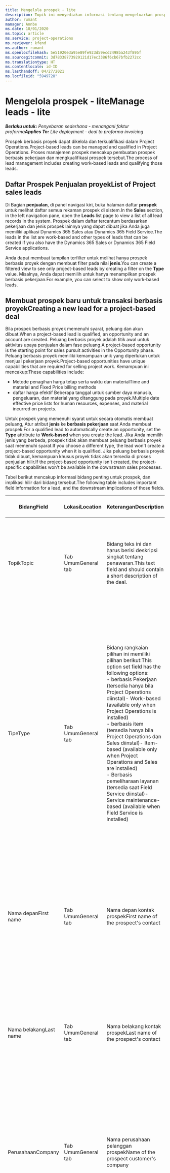 ```yaml
---
title: Mengelola prospek - lite
description: Topik ini menyediakan informasi tentang mengeluarkan prospek berbasis proyek (Pro).
author: rumant
manager: Annbe
ms.date: 10/01/2020
ms.topic: article
ms.service: project-operations
ms.reviewer: kfend
ms.author: rumant
ms.openlocfilehash: 5e51920e3a95e89fe923d59ecd2498ba243f895f
ms.sourcegitcommit: 3d78338773929121d17ec3386f6cb67bfb2272cc
ms.translationtype: HT
ms.contentlocale: id-ID
ms.lasthandoff: 04/27/2021
ms.locfileid: "5949728"
---
```

# <a name="manage-leads---lite"></a><span data-ttu-id="063e1-103">Mengelola prospek - lite</span><span class="sxs-lookup"><span data-stu-id="063e1-103">Manage leads - lite</span></span>

<span data-ttu-id="063e1-104">_**Berlaku untuk:** Penyebaran sederhana - menangani faktur proforma_</span><span class="sxs-lookup"><span data-stu-id="063e1-104">_**Applies To:** Lite deployment - deal to proforma invoicing_</span></span>

<span data-ttu-id="063e1-105">Prospek berbasis proyek dapat dikelola dan terkualifikasi dalam Project Operations.</span><span class="sxs-lookup"><span data-stu-id="063e1-105">Project-based leads can be managed and qualified in Project Operations.</span></span> <span data-ttu-id="063e1-106">Proses manajemen prospek mencakup pembuatan prospek berbasis pekerjaan dan mengkualifikasi prospek tersebut.</span><span class="sxs-lookup"><span data-stu-id="063e1-106">The process of lead management includes creating work-based leads and qualifying those leads.</span></span> 

## <a name="list-of-project-sales-leads"></a><span data-ttu-id="063e1-107">Daftar Prospek Penjualan proyek</span><span class="sxs-lookup"><span data-stu-id="063e1-107">List of Project sales leads</span></span>

<span data-ttu-id="063e1-108">Di Bagian **penjualan**, di panel navigasi kiri, buka halaman daftar **prospek** untuk melihat daftar semua rekaman prospek di sistem.</span><span class="sxs-lookup"><span data-stu-id="063e1-108">In the **Sales** section, in the left navigation pane, open the **Leads** list page to view a list of all lead records in the system.</span></span> <span data-ttu-id="063e1-109">Prospek dalam daftar tercantum berdasarkan pekerjaan dan jenis prospek lainnya yang dapat dibuat jika Anda juga memiliki aplikasi Dynamics 365 Sales atau Dynamics 365 Field Service.</span><span class="sxs-lookup"><span data-stu-id="063e1-109">The leads in the list are work-based and other types of leads that can be created if you also have the Dynamics 365 Sales or Dynamics 365 Field Service applications.</span></span>

<span data-ttu-id="063e1-110">Anda dapat membuat tampilan terfilter untuk melihat hanya prospek berbasis proyek dengan membuat filter pada nilai **jenis**.</span><span class="sxs-lookup"><span data-stu-id="063e1-110">You can create a filtered view to see only project-based leads by creating a filter on the **Type** value.</span></span> <span data-ttu-id="063e1-111">Misalnya, Anda dapat memilih untuk hanya menampilkan prospek berbasis pekerjaan.</span><span class="sxs-lookup"><span data-stu-id="063e1-111">For example, you can select to show only work-based leads.</span></span>

## <a name="creating-a-new-lead-for-a-project-based-deal"></a><span data-ttu-id="063e1-112">Membuat prospek baru untuk transaksi berbasis proyek</span><span class="sxs-lookup"><span data-stu-id="063e1-112">Creating a new lead for a project-based deal</span></span>

<span data-ttu-id="063e1-113">Bila prospek berbasis proyek memenuhi syarat, peluang dan akun dibuat.</span><span class="sxs-lookup"><span data-stu-id="063e1-113">When a project-based lead is qualified, an opportunity and an account are created.</span></span> <span data-ttu-id="063e1-114">Peluang berbasis proyek adalah titik awal untuk aktivitas upaya penjualan dalam fase peluang.</span><span class="sxs-lookup"><span data-stu-id="063e1-114">A project-based opportunity is the starting point for sales pursuit activities in the Opportunity phase.</span></span> <span data-ttu-id="063e1-115">Peluang berbasis proyek memiliki kemampuan unik yang diperlukan untuk menjual pekerjaan proyek.</span><span class="sxs-lookup"><span data-stu-id="063e1-115">Project-based opportunities have unique capabilities that are required for selling project work.</span></span> <span data-ttu-id="063e1-116">Kemampuan ini mencakup:</span><span class="sxs-lookup"><span data-stu-id="063e1-116">These capabilities include:</span></span>

- <span data-ttu-id="063e1-117">Metode penagihan harga tetap serta waktu dan material</span><span class="sxs-lookup"><span data-stu-id="063e1-117">Time and material and Fixed Price billing methods</span></span>
- <span data-ttu-id="063e1-118">daftar harga efektif Beberapa tanggal untuk sumber daya manusia, pengeluaran, dan material yang ditanggung pada proyek.</span><span class="sxs-lookup"><span data-stu-id="063e1-118">Multiple date effective price lists for human resources, expenses, and material incurred on projects.</span></span>

<span data-ttu-id="063e1-119">Untuk prospek yang memenuhi syarat untuk secara otomatis membuat peluang, Atur atribut **jenis** ke **berbasis pekerjaan** saat Anda membuat prospek.</span><span class="sxs-lookup"><span data-stu-id="063e1-119">For a qualified lead to automatically create an opportunity, set the **Type** attribute to **Work-based** when you create the lead.</span></span> <span data-ttu-id="063e1-120">Jika Anda memilih jenis yang berbeda, prospek tidak akan membuat peluang berbasis proyek saat memenuhi syarat.</span><span class="sxs-lookup"><span data-stu-id="063e1-120">If you choose a different type, the lead won't create a project-based opportunity when it is qualified.</span></span> <span data-ttu-id="063e1-121">Jika peluang berbasis proyek tidak dibuat, kemampuan khusus proyek tidak akan tersedia di proses penjualan hilir.</span><span class="sxs-lookup"><span data-stu-id="063e1-121">If the project-based opportunity isn't created, the project-specific capabilities won't be available in the downstream sales processes.</span></span>

<span data-ttu-id="063e1-122">Tabel berikut mencakup informasi bidang penting untuk prospek, dan implikasi hilir dari bidang tersebut.</span><span class="sxs-lookup"><span data-stu-id="063e1-122">The following table includes important field information for a lead, and the downstream implications of those fields.</span></span>

| <span data-ttu-id="063e1-123">**Bidang**</span><span class="sxs-lookup"><span data-stu-id="063e1-123">**Field**</span></span> | <span data-ttu-id="063e1-124">**Lokasi**</span><span class="sxs-lookup"><span data-stu-id="063e1-124">**Location**</span></span> | <span data-ttu-id="063e1-125">**Keterangan**</span><span class="sxs-lookup"><span data-stu-id="063e1-125">**Description**</span></span> | <span data-ttu-id="063e1-126">**Dampak hilir**</span><span class="sxs-lookup"><span data-stu-id="063e1-126">**Downstream impact**</span></span> |
| --- | --- | --- | --- |
| <span data-ttu-id="063e1-127">Topik</span><span class="sxs-lookup"><span data-stu-id="063e1-127">Topic</span></span> | <span data-ttu-id="063e1-128">Tab Umum</span><span class="sxs-lookup"><span data-stu-id="063e1-128">General tab</span></span> | <span data-ttu-id="063e1-129">Bidang teks ini dan harus berisi deskripsi singkat tentang penawaran.</span><span class="sxs-lookup"><span data-stu-id="063e1-129">This text field and should contain a short description of the deal.</span></span> | <span data-ttu-id="063e1-130">Topik prospek akan default sebagai topik peluang, dan nama kuotasi dan kontrak proyek.</span><span class="sxs-lookup"><span data-stu-id="063e1-130">The topic of the lead will default as the topic of the Opportunity, and the name of Quote and Project contract.</span></span> |
| <span data-ttu-id="063e1-131">Tipe</span><span class="sxs-lookup"><span data-stu-id="063e1-131">Type</span></span> | <span data-ttu-id="063e1-132">Tab Umum</span><span class="sxs-lookup"><span data-stu-id="063e1-132">General tab</span></span> | <span data-ttu-id="063e1-133">Bidang rangkaian pilihan ini memiliki pilihan berikut:</span><span class="sxs-lookup"><span data-stu-id="063e1-133">This option set field has the following options:</span></span></br><span data-ttu-id="063e1-134">- berbasis Pekerjaan (tersedia hanya bila Project Operations diinstal)</span><span class="sxs-lookup"><span data-stu-id="063e1-134">- Work-based (available only when Project Operations is installed)</span></span></br><span data-ttu-id="063e1-135">- berbasis item (tersedia hanya bila Project Operations dan Sales diinstal)</span><span class="sxs-lookup"><span data-stu-id="063e1-135">- Item-based (available only when Project Operations and Sales are installed)</span></span></br><span data-ttu-id="063e1-136">- Berbasis pemeliharaan layanan (tersedia saat Field Service diinstal)</span><span class="sxs-lookup"><span data-stu-id="063e1-136">- Service maintenance-based (available when Field Service is installed)</span></span> | <span data-ttu-id="063e1-137">Bila nilai bidang ini diatur ke **berbasis pekerjaan** di prospek, prospek akan dikualifikasi untuk membuat peluang berbasis proyek.</span><span class="sxs-lookup"><span data-stu-id="063e1-137">When the value of this field is set to **Work-based** on the lead, the lead is qualified to create a Project-based Opportunity.</span></span> <span data-ttu-id="063e1-138">Peluang berbasis proyek diperlukan untuk mengaktifkan semua ekstensi dan fungsi khusus proyek di proses penjualan hilir untuk transaksi ini.</span><span class="sxs-lookup"><span data-stu-id="063e1-138">A project-based opportunity is required to enable all project-specific extensions and functionality in the downstream sales process for this deal.</span></span> |
| <span data-ttu-id="063e1-139">Nama depan</span><span class="sxs-lookup"><span data-stu-id="063e1-139">First name</span></span> | <span data-ttu-id="063e1-140">Tab Umum</span><span class="sxs-lookup"><span data-stu-id="063e1-140">General tab</span></span> | <span data-ttu-id="063e1-141">Nama depan kontak prospek</span><span class="sxs-lookup"><span data-stu-id="063e1-141">First name of the prospect's contact</span></span> | <span data-ttu-id="063e1-142">Bila prospek memenuhi syarat, akun, kontrak, dan peluang dibuat.</span><span class="sxs-lookup"><span data-stu-id="063e1-142">When the lead is qualified, an account, contact, and opportunity are created.</span></span> <span data-ttu-id="063e1-143">Nama depan kontak adalah nilai yang ditetapkan di sini.</span><span class="sxs-lookup"><span data-stu-id="063e1-143">The first name of the contact is the value set here.</span></span> |
| <span data-ttu-id="063e1-144">Nama belakang</span><span class="sxs-lookup"><span data-stu-id="063e1-144">Last name</span></span> | <span data-ttu-id="063e1-145">Tab Umum</span><span class="sxs-lookup"><span data-stu-id="063e1-145">General tab</span></span> | <span data-ttu-id="063e1-146">Nama belakang kontak prospek</span><span class="sxs-lookup"><span data-stu-id="063e1-146">Last name of the prospect's contact</span></span> | <span data-ttu-id="063e1-147">Bila prospek memenuhi syarat, akun, kontrak, dan peluang dibuat.</span><span class="sxs-lookup"><span data-stu-id="063e1-147">When the lead is qualified, an account, contact, and opportunity are created.</span></span> <span data-ttu-id="063e1-148">Nama belakang kontak adalah nilai yang ditetapkan di sini.</span><span class="sxs-lookup"><span data-stu-id="063e1-148">The last name of the contact is the value set here.</span></span> |
| <span data-ttu-id="063e1-149">Perusahaan</span><span class="sxs-lookup"><span data-stu-id="063e1-149">Company</span></span> | <span data-ttu-id="063e1-150">Tab Umum</span><span class="sxs-lookup"><span data-stu-id="063e1-150">General tab</span></span> | <span data-ttu-id="063e1-151">Nama perusahaan pelanggan prospek</span><span class="sxs-lookup"><span data-stu-id="063e1-151">Name of the prospect customer's company</span></span> | <span data-ttu-id="063e1-152">Bila prospek memenuhi syarat, akun, kontrak, dan peluang dibuat.</span><span class="sxs-lookup"><span data-stu-id="063e1-152">When the lead is qualified, an account, contact, and opportunity are created.</span></span> <span data-ttu-id="063e1-153">Nama akun yang dibuat adalah nilai yang ditetapkan di sini.</span><span class="sxs-lookup"><span data-stu-id="063e1-153">The name of the account created is the value set here.</span></span> |
| <span data-ttu-id="063e1-154">Mata uang</span><span class="sxs-lookup"><span data-stu-id="063e1-154">Currency</span></span> | <span data-ttu-id="063e1-155">Tab rincian</span><span class="sxs-lookup"><span data-stu-id="063e1-155">Details tab</span></span> | <span data-ttu-id="063e1-156">Mata uang pelanggan prospek</span><span class="sxs-lookup"><span data-stu-id="063e1-156">Prospect customer's currency</span></span> | <span data-ttu-id="063e1-157">Bila prospek memenuhi syarat, akun, kontrak, dan peluang dibuat.</span><span class="sxs-lookup"><span data-stu-id="063e1-157">When the lead is qualified, an account, contact, and opportunity are created.</span></span> <span data-ttu-id="063e1-158">Mata uang akun yang dibuat adalah nilai yang ditetapkan di sini.</span><span class="sxs-lookup"><span data-stu-id="063e1-158">The currency of the account created is the value set here.</span></span> |

## <a name="qualify-a-new-project-based-lead"></a><span data-ttu-id="063e1-159">Kualifikasi prospek berbasis proyek baru</span><span class="sxs-lookup"><span data-stu-id="063e1-159">Qualify a new project-based lead</span></span>

<span data-ttu-id="063e1-160">Prospek yang memiliki nilai **jenis** yang ditetapkan ke **berbasis pekerjaan** disebut prospek berbasis proyek.</span><span class="sxs-lookup"><span data-stu-id="063e1-160">Leads that have the **Type** value set to **Work-based** are called project-based leads.</span></span> <span data-ttu-id="063e1-161">Bila prospek berbasis proyek memenuhi syarat, berikut ini dibuat:</span><span class="sxs-lookup"><span data-stu-id="063e1-161">When a project-based lead is qualified, the following is created:</span></span>

- <span data-ttu-id="063e1-162">Akun yang menggunakan bidang **perusahaan** dari prospek.</span><span class="sxs-lookup"><span data-stu-id="063e1-162">An account that uses the **Company** field from the lead.</span></span>
- <span data-ttu-id="063e1-163">Rekaman kontak yang terkait dengan akun berdasarkan nilai pada bidang **nama depan** dan **nama belakang** pada prospek.</span><span class="sxs-lookup"><span data-stu-id="063e1-163">A contact record associated to the account based on the values in the **First Name** and **Last Name** fields on the lead.</span></span>
- <span data-ttu-id="063e1-164">Peluang berbasis proyek dengan bidang **Jenis** diatur ke **Berbasis pekerjaan**.</span><span class="sxs-lookup"><span data-stu-id="063e1-164">A project-based opportunity that has the **Type** field set to **Work-based**.</span></span>

<span data-ttu-id="063e1-165">Untuk informasi lebih rinci tentang prospek yang memenuhi syarat, lihat [kualifikasi atau mengonversi prospek](/dynamics365/sales-enterprise/qualify-lead-convert-opportunity-sales).</span><span class="sxs-lookup"><span data-stu-id="063e1-165">For more detailed information on qualifying leads, see [Qualify or convert leads](/dynamics365/sales-enterprise/qualify-lead-convert-opportunity-sales).</span></span>

## <a name="business-process-flow-for-project-based-deals"></a><span data-ttu-id="063e1-166">Alur proses bisnis untuk transaksi berbasis proyek</span><span class="sxs-lookup"><span data-stu-id="063e1-166">Business process flow for project-based deals</span></span>

<span data-ttu-id="063e1-167">Alur proses bisnis berikut didukung untuk transaksi berbasis proyek dalam Project Operations:</span><span class="sxs-lookup"><span data-stu-id="063e1-167">The following business process flows are supported for project-based deals in Project Operations:</span></span>

- <span data-ttu-id="063e1-168">Proses bisnis Prospek ke Peluang</span><span class="sxs-lookup"><span data-stu-id="063e1-168">Lead to Opportunity business process</span></span>
- <span data-ttu-id="063e1-169">Proses Penjualan Peluang</span><span class="sxs-lookup"><span data-stu-id="063e1-169">Opportunity sales process</span></span>

<span data-ttu-id="063e1-170">Proses bisnis prospek ke peluang mendukung tahapan berikut:</span><span class="sxs-lookup"><span data-stu-id="063e1-170">The Lead to Opportunity business process supports the following stages:</span></span>

| <span data-ttu-id="063e1-171">Nama Tahapan</span><span class="sxs-lookup"><span data-stu-id="063e1-171">Stage name</span></span> | <span data-ttu-id="063e1-172">Entitas yang dipetakan</span><span class="sxs-lookup"><span data-stu-id="063e1-172">Mapped entity</span></span> | <span data-ttu-id="063e1-173">Fungsi</span><span class="sxs-lookup"><span data-stu-id="063e1-173">Functionality</span></span> |
| --- | --- | --- |
| <span data-ttu-id="063e1-174">Kualifikasi</span><span class="sxs-lookup"><span data-stu-id="063e1-174">Qualify</span></span> | <span data-ttu-id="063e1-175">Prospek</span><span class="sxs-lookup"><span data-stu-id="063e1-175">Lead</span></span> | <span data-ttu-id="063e1-176">Kualifikasi prospek untuk membuat akun, kontrak, dan peluang.</span><span class="sxs-lookup"><span data-stu-id="063e1-176">Qualify the lead to create an account, contact, and an opportunity.</span></span> |
| <span data-ttu-id="063e1-177">Kembangkan</span><span class="sxs-lookup"><span data-stu-id="063e1-177">Develop</span></span> | <span data-ttu-id="063e1-178">Peluang</span><span class="sxs-lookup"><span data-stu-id="063e1-178">Opportunity</span></span> | <span data-ttu-id="063e1-179">Kembangkan peluang untuk menambahkan informasi lebih lanjut tentang pekerjaan yang terlibat, pemangku kepentingan utama, dan pesaing.</span><span class="sxs-lookup"><span data-stu-id="063e1-179">Develop the opportunity to add more information on the work involved, key stakeholders, and competition.</span></span> |
| <span data-ttu-id="063e1-180">Usulkan</span><span class="sxs-lookup"><span data-stu-id="063e1-180">Propose</span></span> | <span data-ttu-id="063e1-181">Peluang</span><span class="sxs-lookup"><span data-stu-id="063e1-181">Opportunity</span></span> | <span data-ttu-id="063e1-182">Kembangkan proposal dan Dapatkan persetujuan dari tim peninjauan internal.</span><span class="sxs-lookup"><span data-stu-id="063e1-182">Develop the proposal and get approval from the internal review team.</span></span> |
| <span data-ttu-id="063e1-183">Tutup</span><span class="sxs-lookup"><span data-stu-id="063e1-183">Close</span></span> | <span data-ttu-id="063e1-184">Peluang</span><span class="sxs-lookup"><span data-stu-id="063e1-184">Opportunity</span></span> | <span data-ttu-id="063e1-185">Menangkan peluang untuk menutup penawaran.</span><span class="sxs-lookup"><span data-stu-id="063e1-185">Win the opportunity to close the deal.</span></span> |


[!INCLUDE[footer-include](../../includes/footer-banner.md)]